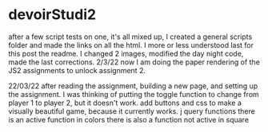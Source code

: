 # devoirStudi2
after a few script tests on one, it's all mixed up, I created a general scripts folder and made the links on all the html.
I more or less understood last for this post the readme.
I changed 2 images, modified the day night code, made the last corrections. 2/3/22
now I am doing the paper rendering of the JS2 assignments to unlock assignment 2.

22/03/22
after reading the assignment, building a new page, and setting up the assignment.
I was thinking of putting the toggle function to change from player 1 to player 2, but it doesn't work.
add buttons and css to make a visually beautiful game, because it currently works.
j query functions
there is an active function in colors 
there is also a function not active in square